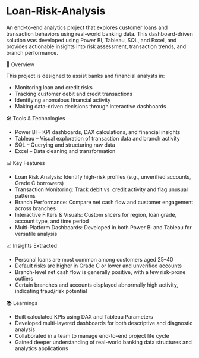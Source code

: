 # Loan-Risk-Analysis

An end-to-end analytics project that explores customer loans and transaction behaviors using real-world banking data. This dashboard-driven solution was developed using Power BI, Tableau, SQL, and Excel, and provides actionable insights into risk assessment, transaction trends, and branch performance.

📌 Overview

This project is designed to assist banks and financial analysts in:
- Monitoring loan and credit risks
- Tracking customer debit and credit transactions
- Identifying anomalous financial activity
- Making data-driven decisions through interactive dashboards

🛠️ Tools & Technologies

- Power BI – KPI dashboards, DAX calculations, and financial insights
- Tableau – Visual exploration of transaction data and branch activity
- SQL – Querying and structuring raw data
- Excel – Data cleaning and transformation

📊 Key Features

- Loan Risk Analysis: Identify high-risk profiles (e.g., unverified accounts, Grade C borrowers)
- Transaction Monitoring: Track debit vs. credit activity and flag unusual patterns
- Branch Performance: Compare net cash flow and customer engagement across branches
- Interactive Filters & Visuals: Custom slicers for region, loan grade, account type, and time period
- Multi-Platform Dashboards: Developed in both Power BI and Tableau for versatile analysis

📈 Insights Extracted

- Personal loans are most common among customers aged 25–40
- Default risks are higher in Grade C or lower and unverified accounts
- Branch-level net cash flow is generally positive, with a few risk-prone outliers
- Certain branches and accounts displayed abnormally high activity, indicating fraud/risk potential

📚 Learnings

- Built calculated KPIs using DAX and Tableau Parameters
- Developed multi-layered dashboards for both descriptive and diagnostic analysis
- Collaborated in a team to manage end-to-end project life cycle
- Gained deeper understanding of real-world banking data structures and analytics applications
